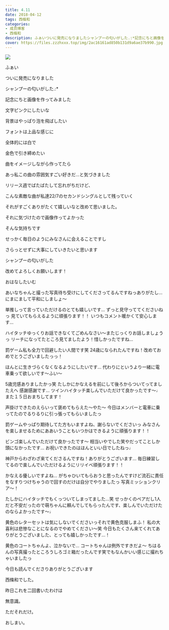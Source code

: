 ```yaml
---
title: 4.11
date: 2018-04-12
tags: 西條和
categories: 
- 成员博客
- 西條和
description: ふぁいついに発売になりましたシャンプーの匂いがした.:*記念にちと画像を作ってみました文字ピンクにしたいな...
cover: https://files.zzzhxxx.top/img/2ac16161ad850b131d9a6ae37b990.jpg 
---
```










![](https://files.zzzhxxx.top/img/2ac16161ad850b131d9a6ae37b990.jpg)






ふぁい






ついに発売になりました







シャンプーの匂いがした.:*








記念にちと画像を作ってみました







文字ピンクにしたいな







背景はやっぱり泡を飛ばしたい






フォントは上品な感じに






全体的には白で






金色で引き締めたい










曲をイメージしながら作ってたら









あっ私この曲の雰囲気すごい好きだ…と気づきました









リリース週でばたばたして忘れがちだけど、








こんな素敵な曲が私達22/7のセカンドシングルとして残っていく









それがすごくありがたくて嬉しいなと改めて思いました。









それに気づけたので画像作ってよかった











そんな気持ちです










せっかく毎日のようにみなさんに会えることですし








さらっとせずに大事にしていきたいと思います













シャンプーの匂いがした








改めてよろしくお願いします！











おはなしたいむ





あいなちゃんと撮った写真待ち受けにしてくださってるんですねっありがたし…
にまにまして平和にしましょ〜





単推しって言っていただけるのとても嬉しいです…
ずっと見守っててくださいねっ
見ていてもらえるように頑張ります！！
いつもコメント暖かくて安心します…






ハイタッチゆっくりお話できなくてごめんなさい〜またじっくりお話しましょうっ
リーチになってたところ見てましたよう！惜しかったですね…




罰ゲーム私も全力で回避したい人間です笑
24歳になられたんですね！改めておめでとうございましたっっ！





ほんとに生きづらくなくなるようにしたいです…
代わりにというより一緒に電車乗って欲しいです〜ふい〜




5歳児感ありましたかっ笑
たしかにかなえるを前にして後ろからついてってましたえへ
感謝感謝です…
ツインハイタッチ楽しんでいただけて良かったです〜♩また１５日おまちしてます！







声掛けできたのえらいって褒めてもらえた〜やた〜
今日はメンバーと電車に乗ってたのでるりるりに引っ張ってもらいましたっ






罰ゲームやっぱり期待してた方もいますよね、謝らないでくださいっ
みなさんを楽しませるためにああいうこともいつかはできるように頑張ります！！







ビンゴ楽しんでいただけて良かったです〜
相当いやでした笑やだってことしか頭になかったです…
お祝いできたのはほんといい日でしたねっ♩





神戸からわざわざ来てくださるんですね！ありがとうございます…
毎日練習してるので楽しんでいただけるようにリリイベ頑張ります！！






かなえる優しいですよね…
がちゃひいてもらおうと思ったんですけど流石に責任をなすりつけちゃうので回すのだけは自分でやりましたっ
写真ミッションクリア〜！




たしかにハイタッチでもくっついてしまってました…笑
せっかくのペアだし1人だと不安だったので萌ちゃんに頼んでしてもらったんです、楽しんでいただけたのならよかったです〜♩







黄色のレターセットは気にしないでくださいっそれで黄色克服しまふ！
私の大喜利は悲惨なことになるのでやめてください〜笑
今日もたくさん来てくれてありがとうございました、とっても嬉しかったです…！





黄色のコートちゃんよ、泣かないで…
コートちゃんは例外ですきだよ〜
ちはるんの写真撮ったところうしろゴミ箱だったんです笑でもなんかいい感じに撮れちゃいましたっ







今日も読んでくださりありがとうございます










西條和でした。










昨日これを二回書いたわけは














無意識。









ただそれだけ。








おしまい。


